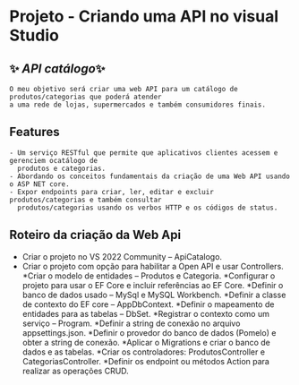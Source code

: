 # Projeto - Criando uma API no visual Studio
## ✨ _API catálogo_✨

    O meu objetivo será criar uma web API para um catálogo de produtos/categorias que poderá atender
    a uma rede de lojas, supermercados e também consumidores finais.



## Features

    - Um serviço RESTful que permite que aplicativos clientes acessem e gerenciem ocatálogo de
      produtos e categorias.
    - Abordando os conceitos fundamentais da criação de uma Web API usando o ASP NET core.
    - Expor endpoints para criar, ler, editar e excluir produtos/categorias e também consultar
      produtos/categorias usando os verbos HTTP e os códigos de status.


## Roteiro da criação da Web Api

* Criar o projeto no VS 2022 Community – ApiCatalogo.
* Criar o projeto com opção para habilitar a Open API e usar Controllers.
*Criar o modelo de entidades – Produtos e Categoria.
*Configurar o projeto para usar o EF Core e incluir referências ao EF Core.
*Definir o banco de dados usado – MySql e MySQL Workbench.
*Definir a classe de contexto do EF core – AppDbContext.
*Definir o mapeamento de entidades para as tabelas – DbSet<T>.
*Registrar o contexto como um serviço – Program.
*Definir a string de conexão no arquivo appsettings.json.
*Definir o provedor do banco de dados (Pomelo) e obter a string de conexão.
*Aplicar o Migrations e criar o banco de dados e as tabelas.
*Criar os controladores: ProdutosController e CategoriasController.
*Definir os endpoint ou métodos Action para realizar as operações CRUD.





